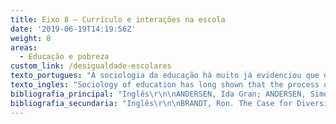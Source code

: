 ```yaml
---
title: Eixo 8 – Currículo e interações na escola
date: '2019-06-19T14:19:56Z'
weight: 8
areas:
  - Educação e pobreza
custom_link: /desigualdade-escolares
texto_portugues: "A sociologia da educação há muito já evidenciou que o processo de escolarização pode representar um importante contexto institucional de reprodução das desigualdades, mas tem igualmente demonstrado que, em contrapartida, as características internas das instituições podem agravar ou atenuar diferenças de desempenho vinculadas à origem social dos alunos. Com efeito, para aqueles estudantes mais desfavorecidos quanto às condições socioculturais é que os chamados “efeito escola” e “efeito sala de aula” são mais decisivos. Assim, neste eixo agrupam-se trabalhos que buscam, no funcionamento interno da escola e da sala de aula, modalidades de intervenção e/ou características de atuação que possam incidir positivamente na redução das iniquidades educacionais e, de modo especial, na melhoria dos resultados acadêmicos em contextos de alta pobreza. Foram identificados dois grupos principais de trabalhos: os que focalizam o currículo escolar e os que abrangem as interações na escola, enfocando, por exemplo, o clima escolar ou o desenvolvimento de competências socioemocionais dos alunos. \r\n\nO primeiro grupo de trabalhos diz respeito, sobretudo, a intervenções pedagógicas que visam adequar o currículo às necessidades específicas do público escolar de baixa renda, de modo a prevenir os riscos do fracasso escolar.  A maior parte desses estudos se volta, predominantemente, para duas áreas curriculares: matemática e letramento (construção da linguagem, compreensão de textos, leitura interativa e oral etc.). Destacam-se, também, neste grupo, vários textos que tratam da importância da arte para o incremento do aproveitamento escolar, seja por meio do ensino das artes em si mesmo, como favorecedor de habilidades cognitivas e socioemocionais, seja por meio da integração das atividades artísticas ao ensino das diferentes disciplinas (por exemplo, emprego da música para o ensino de frações, da dança ou do teatro para o desenvolvimento da linguagem), ou, ainda, adoção de um currículo interdisciplinar de artes, letramento e matemática.\r\n\nO segundo grupo abrange uma variedade de estudos que têm em comum o fato de se debruçarem sobre diferentes dimensões dos processos de interação que ocorrem no interior da escola e da sala de aula, avaliando seus efeitos sobre os resultados educacionais. Uma dessas dimensões, abordada em alguns trabalhos, se refere ao “clima escolar”, importante noção que emergiu nas últimas décadas no campo educacional para designar a qualidade do ambiente escolar, incluindo desde seus aspectos físicos até as relações interpessoais, passando pelo regime disciplinar e acadêmico. Outra dimensão também bastante difundida nos últimos anos é explorada em um relatório que dá conta de 25 programas ditos de “aprendizagem social e emocional” (ASE), que visam à melhoria do ambiente escolar e das condições de desenvolvimento infanto-juvenil. Esses programas operam no plano do desenvolvimento, nos alunos, de competências “socioemocionais” (habilidades interpessoais, prevenção ao bullying, processos emocionais em geral). Outros trabalhos, ainda, focalizam dimensões como a gestão da sala de aula, o envolvimento e a participação estudantil na escola, os relacionamentos na sala de aula e na escola em geral."
texto_ingles: "Sociology of education has long shown that the process of schooling can represent an important institutional context of inequality reproduction. However, it has also revealed that the internal institutional characteristics can aggravate or attenuate performance differences related to students’ social origin. In fact, “school effect” and “classroom effect” are more decisive to those less financially and culturally privileged. Therefore, in this axis we grouped works that search, within the inner workings of school and classroom, types of interventions and/or characteristics of action that can positively influence the decrease of educational inequalities and, especially, improve academic achievement in high poverty contexts. We identified two main groups of works: those focused on school curriculum and those which approach the interactions in school, targeting, for instance, school climate of the development of students’ social emotional competencies. \r\n\nThe first group refers mainly to works on pedagogical interventions that aim to fit the curriculum to the specific needs of students from low-income groups in order to prevent school failure. Most of these works focus, mainly, in two curriculum areas: mathematics and literacy (constructing language, text comprehension, interactive and oral reading, etc.). There are also in this group several texts on the importance of art to increase school achievement,, through the teaching of arts itself, or as a facilitators of cognitive and socioemotional abilities, through the integration of artistic activities in the teaching of different subjects (for instance the use of music to teach fractions, dance or theater to develop language) or yet by adopting an interdisciplinary curriculum of arts, literacy, and mathematics. \r\n\nThe second group comprehends a variety of studies that analyze the different dimensions of the interaction processes that take place within the school and the classroom, evaluating their effects on educational results. One of these dimensions, approached in some works, refers to the “school climate”, an important notion that emerged in the last decades in the educational field referring to the quality of the school environment, from its physical aspects until the interpersonal relationships, passing through the academic and disciplinary standards. Another dimension that was also highly disseminated in the past years is explored in a report that lists 25 programs of “Social and Emotional Learning” (SEL), which aim to improve school climate and the conditions of development of children and youngsters. These programs try to develop in the students social and emotional competences (interpersonal abilities, bullying prevention, general emotional processes). Other works focus on other dimensions such as classroom management, student participation and involvement in school, and relationships in the classroom and the school."
bibliografia_principal: "Inglês\r\n\nANDERSEN, Ida Gran; ANDERSEN, Simon Calmar. Student-Centered Instruction and Academic Achievement: Linking Mechanisms of Educational Inequality to Schools' Instructional Strategy. British Journal of Sociology of Education, v. 38, n. 4, p. 533-550, 2017.\r\n\nhttps://www.tandfonline.com/doi/full/10.1080/01425692.2015.1093409\r\n\nAbstract/résumé/resumo: Research in the sociology of education argues that the educational system provides different learning opportunities for students with different socioeconomic backgrounds and that this circumstance makes the educational process an important institutional context for the reproduction of educational inequality. Using combined survey and register data for more than 56,000 students in 825 schools, this article conducts the first empirical test of the argument that instructional strategies which emphasize student responsibility and activity, also referred to as student-centered instruction, increase educational inequality. We analyze whether the impact of student-centered instructional strategies on academic achievement differs for students with different socioeconomic backgrounds. Results suggest that a student-centered instructional strategy has a negative impact on academic achievement in general, and for students with low parental education in particular. Our findings support the argument that the instructional strategy of schools is an important mechanism in generating educational inequality through the stratification of learning opportunities. Keywords: educational success, inequality of educational opportunity, instructional strategies, student-centered instruction.\r\n\n\r\n\nPesquisas em sociologia da educação argumentam que o sistema educacional oferece diferentes oportunidades de aprendizagem para estudantes de diferentes backgrounds socioeconômicos e que essa circunstância faz do processo educacional um importante contexto institucional para a reprodução da desigualdade educacional. Usando dados de survey e de matrícula de mais de 56 mil alunos em 825 escolas, este artigo conduz o primeiro teste empírico do argumento de que as estratégias instrucionais que enfatizam a responsabilidade e atividade do estudante, também chamadas de instrução centrada no aluno, aumentam a desigualdade educacional. Analisamos se o impacto das estratégias de instrução centrada no aluno nos resultados acadêmicos difere dependendo do background socioeconômico dos estudantes. Os resultados sugerem que a estratégia de instrução centrada no aluno tem um impacto negativo no rendimento acadêmico geral e, em especial, para alunos com pais com baixo nível educacional. Nossas descobertas apoiam o argumento de que a estratégia educacional das escolas é um mecanismo importante para gerar desigualdade educacional por meio da estratificação das oportunidades de aprendizagem. Palavras-chave: sucesso educacional, desigualdade de oportunidades educacionais, estratégias de instrução, instrução centrada no aluno.\r\n\n\r\n\nFIELD OF RESEARCH/TERRAIN DE RECHERCHE/LOCAL DA PESQUISA: INGLATERRA\r\n\n\r\n\n\r\n\nBALFANZ, Robert; MAC IVER, Douglas J.; BYRNES, Vaughan. The Implementation and Impact of Evidence-Based Mathematics Reforms in High-Poverty Middle Schools: A Multi-Site, Multi-Year Study. Journal for Research in Mathematics Education, v. 37, n. 1, p. 33-64, Jan., 2006. https://www.jstor.org/stable/30035051?seq=1#page_scan_tab_contents\r\n\n\r\n\nAbstract/résumé/resumo: This article reports on the first 4 years of an effort to develop comprehensive and sustainable mathematics education reforms in high poverty middle schools. In four related analyses, we examine the levels of implementation achieved and impact of the reforms on various measures of achievement in the first 3 schools to implement the Talent Development (TD) Middle School Model's mathematics program that combines coherent research-based instructional materials from the University of Chicago School Mathematics Project with a multi-tiered teacher support system of sustained professional development and in-class coaching. A moderate level of implementation was achieved. TD students outperformed students from control schools on multiple measures of achievement. The average effect size, A, by the end of middle school was.24.\r\n\n\r\n\nEste artigo relata os primeiros quatro anos de um esforço para desenvolver reformas abrangentes e sustentáveis da educação matemática em escolas secundárias de alta pobreza. Em quatro análises relacionadas, examinamos os níveis de implementação alcançados e o impacto das reformas em várias medidas de aproveitamento nas três primeiras escolas para implementar o programa de matemática do Modelo de middle school do Programa de Desenvolvimento de Talentos, que combina materiais de instrução coerentes baseados em pesquisa. Projeto de Matemática Escolar da Universidade de Chicago, com um sistema de apoio a professores de vários níveis, de desenvolvimento profissional sustentado e treinamento em sala de aula. Um nível moderado de implementação foi alcançado. Os alunos do TD superaram os alunos das escolas de controle em várias medidas de aproveitamento. O tamanho médio do efeito, A, no final do Ensino Médio foi de 0,24.\r\n\n\r\n\nFIELD OF RESEARCH /TERRAIN DE RECHERCHE/LOCAL DA PESQUISA: EUA\r\n\n\r\n\n\r\n\nBITTER, Catherine; O'DAY, Jennifer; GUBBINS, Paul; SOCIAS, Miguel. What Works to Improve Student Literacy Achievement? An Examination of Instructional Practices in a Balanced Literacy Approach. Journal of Education for Students Placed at Risk, v. 14, n. 1, p. 17-44, Jan., 2009.\r\n\nhttps://www.tandfonline.com/doi/abs/10.1080/10824660802715403\r\n\n\r\n\nAbstract/résumé/resumo: A core assumption of the San Diego City Schools (SDCS) reform effort was that improved instructional practices, aligned with a balanced literacy approach, would be effective in improving student outcomes. This article explores this hypothesis by presenting findings from an analysis of classroom instruction data collected in 101 classrooms in 9 high-poverty elementary schools. Data were collected using a literacy observation tool adapted from prior research. The study found a prevalent focus on reading comprehension instruction and on students' active engagement in making meaning from text. Teachers' use of higher-level questions and discussion about text were substantially higher than that found by a prior study using the same instrument in similar classrooms elsewhere. Hierarchical Linear Modeling analyses of instruction and student outcome data indicate that teacher practices related to the higher-level meaning of text, writing instruction, and strategies for accountable talk were associated with growth in students' reading comprehension.\r\n\n\r\n\nA hipótese central do esforço de reforma das San Diego City Schools (SDCS) era de que a melhoria das práticas de ensino, alinhada com uma abordagem equilibrada de letramento, seria eficaz para melhorar os resultados dos alunos. Esse artigo explora essa hipótese ao apresentar os resultados de uma análise dos dados de instrução em sala de aula coletados em 101 turmas de nove elementary schools com alto índice de pobreza. Os dados foram coletados usando uma ferramenta de observação de letramento adaptada de uma pesquisa prévia. O estudo descobriu um foco no ensino de compreensão de texto e no engajamento ativo dos estudantes em darem sentido para o texto. O uso de perguntas de alto nível pelos professores e discussões sobre o texto foram substancialmente maiores do que o encontrado em um estudo anterior usando o mesmo instrumento em salas de aula similares em outro local. As análises de modelagem hierárquicas lineares do ensino e dos dados dos resultados dos alunos indicam que as práticas dos professores relacionadas ao significado mais elevado do texto, ensino de escrita e estratégias de fala/debate (accountable talk) estavam associadas com o aumento da compreensão escrita dos alunos.\r\n\n  \r\n\nFIELD OF RESEARCH /TERRAIN DE RECHERCHE/LOCAL DA PESQUISA: SAN DIEGO, EUA.\r\n\n\r\n\n\r\n\nBODOVSKI, Katerina; NAHUM-SHANI, Inbal; WALSH, Rachael. School Climate and Students’ Early Mathematics Learning: Another Search for Contextual Effects. American Journal of Education, v. 119, n. 2, p. 209-234, Feb., 2013. https://www.jstor.org/stable/10.1086/667227?seq=1#page_scan_tab_contents\r\n\n\r\n\nAbstract/résumé/resumo: Using data from the Early Childhood Longitudinal Study –Kindergarten Cohort (ECLS-K) – a large, nationally representative sample of US elementary school students, we employed multilevel analysis to answer the following research questions: (a) Does students’ mathematics achievement growth in grades K–3 vary among schools? (b) To what extent does school academic and disciplinary climate explain variation in mathematics achievement growth among schools? (c) To what extent do students’ and schools’ demographic characteristics explain this variation? While previous studies have examined the effects of school climate on student achievement in middle school and high school, the present study is focused on the effect of school academic and disciplinary climate on students’ mathematics learning in the first 4 years of schooling—from fall of kindergarten to spring of third grade. We found that students’ mathematics achievement growth varies significantly among schools and that students’ improvement in mathematics achievement over time was higher in schools characterized by a stronger climate, above and beyond students’ and schools’ demographic characteristics.\r\n\n\r\n\nUsando dados do estudo Early Childhood Longitudinal Study – Kindergarten Cohort (ECLS-K) – uma amostra grande e nacionalmente representativa dos alunos de elementary schools nos EUA, empregamos uma análise multinível para responder às seguintes questões: a) O crescimento no rendimento de matemática na pré-escola varia entre as escolas?; b) Até que ponto o clima acadêmico e disciplinar da escola podem explicar as variações no crescimento do rendimento em matemática entre as escolas?; c) Até que ponto as características demográficas das escolas e dos alunos podem explicar essa variação? Enquanto trabalhos anteriores analisaram os efeitos do clima escolar no rendimento dos alunos no middle school e no Ensino Médio, o presente estudo foca no efeito do clima escolar e disciplinar na aprendizagem em matemática nos primeiros quatro anos de escolarização – do outono da pré-escola até o verão do 3º ano. Descobrimos que a melhoria do rendimento em matemática ao longo do tempo é maior em escolas caracterizadas por um clima escolar forte, mais do que as características demográficas dos alunos e das escolas. \r\n\n\r\n\nFIELD OF RESEARCH/TERRAIN DE RECHERCHE/LOCAL DA PESQUISA: EUA\r\n\n\r\n\n\r\n\nCUNNINGTON, Marisol; KANTROWITZ, Andrea; HARNETT, Susanne; HILL-RIES, Aline. Cultivating Common Ground: Integrating Standards-Based Visual Arts, Math and Literacy in High-Poverty Urban Classrooms. Journal for Learning through the Arts, v. 10, n. 1, 2014.\r\n\nhttps://files.eric.ed.gov/fulltext/EJ1050589.pdf\r\n\n\r\n\nAbstract/résumé/resumo: The \"Framing Student Success: Connecting Rigorous Visual Arts, Math and Literacy Learning\" experimental demonstration project was designed to develop and test an instructional program integrating high-quality, standards-based instruction in the visual arts, math, and literacy. Developed and implemented by arts-in-education organization Studio in a School (STUDIO), in partnership with the New York City Department of Education, the \"Framing Student Success\" curriculum was designed by experienced professional artist instructors collaborating with school-based visual arts, math, and literacy specialists and classroom teachers. \"The Framing Student Success\" curriculum units were designed to make explicit connections between subjects (visual arts and ELA or math), while maintaining the integrity, depth and rigor of instruction in both subject areas. While students were receiving arts-integrated instruction during each of the twelve six-week units, classroom teachers and arts specialists were receiving embedded professional development. Regular cross-site professional development was also provided for teachers, specialists, and school administrators. As a randomized control trial study, the three-year \"Framing Student Success\" study provides robust evidence of the potential impacts of an interdisciplinary, arts-integrated curriculum for students growing up in poverty. The mixed-method study assessed the effects of staff professional development and standards-based arts-integrated instruction in three urban, high poverty elementary schools. Results indicate that rigorous interdisciplinary instruction that links visual arts, literacy, and math skills, and supports cognitive skill development, can increase students' literacy and math learning while nurturing their art making skills and enhancing their ability to meaningfully reflect on their own work and that of their peers. Qualitative findings suggest that interdisciplinary educator collaborations were critical to project success, and highlight the project's successful engagement of lower-performing students and students with disabilities. Survey and focus group results suggest that training can build the capacities of teachers, arts specialists, and administrators to implement an interdisciplinary curriculum, providing educators with additional tools to teach engaging, Common Core aligned lessons addressing academic and cognitive competencies.\r\n\n\r\n\nO programa experimental Framing Student Success: Connecting Rigorous Visual Arts, Math and Literacy Learning foi desenhado para desenvolver e testar um programa de ensino que integre um ensino de alta qualidade baseado em padrões, em artes visuais, matemática e letramento. Desenvolvido e implementado pela organização de arte em educação Studio in a School (STUDIO) em parceria com a Secretaria de Educação da cidade de Nova York, o currículo Framing Student Success foi desenvolvido por experientes instrutores artistas profissionais em colaboração com os professores titulares das turmas, os professores de artes visuais, matemática e especialistas em letramento. As unidades do currículo Framing Student Success foram desenhadas para explicitar as conexões entre as disciplinas (artes visuais e linguagem ou matemática), mas mantendo a integridade, profundidade e o rigor de ensino em ambas as disciplinas. Enquanto os alunos recebiam o ensino integrado às artes, durante cada uma das 12 unidades de seis semanas de duração, os professores titulares e os especialistas em artes passavam por um desenvolvimento profissional embutido. O desenvolvimento profissional regular também foi oferecido para os demais professores, especialistas e administradores escolares. Sendo um estudo randômico controlado, o estudo de três anos Framing Student Success oferece evidências robustas dos impactos em potencial que um currículo interdisciplinar com integração de artes pode oferecer para alunos que vivem em locais pobres. O estudo, com diferentes métodos, avaliou os efeitos do desenvolvimento profissional da equipe e do ensino baseado em padrões de artes integradas, e foi realizado em três escolas de Ensino Fundamental urbanas e com alto índice de pobreza. Os resultados indicam que um ensino interdisciplinar rigoroso que ligue artes visuais, letramento, habilidades matemáticas e que apoie o desenvolvimento de habilidades cognitivas pode aumentar o letramento e a aprendizagem matemática dos alunos, enquanto nutre suas habilidades artísticas e aumenta suas habilidades de reflexão sobre seus próprios trabalhos e de seus colegas. Os resultados qualitativos sugerem que as colaborações interdisciplinares dos educadores foram críticas para o sucesso do projeto e enfatizam o engajamento bem-sucedido de alunos com baixo desempenho e com necessidades especiais. Os resultados de uma survey e de um grupo focal sugerem que o treinamento pode construir capacidades nos professores, especialistas em artes e administradores, a fim de implementar um currículo interdisciplinar, dar aos educadores as ferramentas adicionais necessárias para ensinar de forma envolvente as aulas base lidando com competências acadêmicas e cognitivas.\r\n\n \r\n\nFIELD OF RESEARCH /TERRAIN DE RECHERCHE/LOCAL DA PESQUISA: NOVA YORK (EUA)\r\n\n\r\n\n\r\n\nFARBMAN, D.; WOLF, D. P.; SHERLOCK, D. Advancing arts education through an expanded school day: Lessons from five schools. National Center on Time & Learning, 1-66, June, 2013. (ONG)\r\n\nhttp://www.wallacefoundation.org/knowledge-center/pages/advancing-arts-education-through-an-expanded-school-day.aspx\r\n\n\r\n\nAbstract/résumé/resumo: At a time when analysts describe arts education provision as typically being spotty, casual and brief, this report profiles five schools that are strengthening access to arts education as part of a strategy to expand the school day. The report finds that educators at the schools considered arts to be central to their mission, organized the school day to support arts instruction, and saw the arts as improving student engagement.\r\n\n\r\n\nEm um momento no qual os analistas descrevem o ensino de educação em artes como tipicamente irregular, casual e curto, esse relatório traça o perfil de cinco escolas que estão fortalecendo o acesso à educação em artes como parte de uma estratégia para expandir o dia escolar. Este relatório descobriu que os educadores nas escolas consideram as artes como sendo central em suas missões, organizando o dia escolar para apoiar o ensino de artes e vendo as artes como uma forma de melhorar o engajamento dos alunos.\r\n\n\r\n\nFIELD OF RESEARCH/TERRAIN DE RECHERCHE/LOCAL DA PESQUISA: ESCOLAS EM MASSACHUSETTS, CALIFÓRNIA, COLORADO E RHODE ISLAND (EUA)\r\n\n\r\n\nFREIBERG, H. Jerome; HUZINEC, Chris A.; TEMPLETON, Stacey M. Classroom Management – a Pathway to Student Achievement: A Study of Fourteen Inner‐City Elementary Schools. The Elementary School Journal, v. 110, n. 1, p. 63-80, Sept., 2009.\r\n\nhttps://www.jstor.org/stable/10.1086/598843\r\n\n\r\n\nAbstract/résumé/resumo: This article examines the achievement effects of a prosocial classroom and instructional management program – Consistency Management & Cooperative Discipline (CMCD) – implemented at 14 elementary schools in a single geographic feeder pattern of a large, urban school district. State reading and mathematics achievement data were collected over 2 years for a stratified, random sample of 350 upper elementary students and their matched cohort. Using an archival post‐hoc quasi‐experimental design, test data were collected prior to start‐up and upon program completion, enabling a continuous view of achievement from both groups. Students in CMCD schools outperformed control students. In mathematics, on average, CMCD students ranked at the 67th percentile, while control students ranked at the 50th percentile. In reading, on average, CMCD students ranked at the 64th percentile, while control students ranked at the 50th percentile. These findings are consistent with other studies of CMCD. As the classroom management program does not provide an academic curriculum, findings suggest that other alterable and additive educational variables that improve learning conditions should be examined further.\r\n\n\r\n\nEste artigo analisa os efeitos no rendimento de um programa de sala de aula pró-social e de gerenciamento de instrução – Consistency Management & Cooperative Discipline (CMCD – Gerenciamento consistente e disciplina cooperativa) – implementado em 14 elementary schools em uma única região geográfica de um distrito escolar grande e urbano. Dados do estado em rendimento em leitura e matemática foram coletados durante dois anos para uma amostra randômica e estratificada de 350 alunos do upper elementary (9-12 anos) e suas coortes correspondentes. Usando um desenho post-hoc quase experimental, dados de teste foram coletados antes do começo e após o programa, permitindo uma visão contínua do rendimento de ambos os grupos. Os estudantes de escolas CMCD tiveram melhor desempenho do que os do grupo controle. Em matemática, em média, os alunos CMCD estavam no 67º percentil, enquanto os do grupo controle estavam no 50º. Em leitura, na média, os alunos CMCD se posicionaram no 64º percentil e os do grupo controle, no 50º. Esses resultados são consistentes com outros estudos do CMCD. Como o programa de gerenciamento de sala de aula não fornece um currículo acadêmico, os resultados sugerem que outras variáveis alteráveis e adicionais que podem melhorar as condições de aprendizagem devem ser mais bem analisadas.\r\n\n\r\n\nFIELD OF RESEARCH/TERRAIN DE RECHERCHE/LOCAL DA PESQUISA: TEXAS (EUA)\r\n\n\r\n\n\r\n\nJONES, S.; BRUSH, K.; BAILEY, R.; BRION-MEISELS, G.; MCINTYRE, J.; KAHN, J.; NELSON, B.; STICKLE, L. Navigating SEL from the inside out: Looking inside & across 25 leading SEL programs – A practical resource for schools and OST providers. Cambridge, MA: Harvard Graduate School of Education, 2017. (ONG)\r\n\nhttp://www.wallacefoundation.org/knowledge-center/Documents/Navigating-Social-and-Emotional-Learning-from-the-Inside-Out.pdf\r\n\n\r\n\nAbstract/résumé/resumo: This in-depth guide to 25 evidence-based programs—aimed at elementary schools and out-of-school-time (OST) providers—offers information about curricular content and programmatic features that practitioners can use to make informed choices about their Social and Emotional Learning (SEL) efforts. The guide allows practitioners to compare curricula and methods across top SEL programs. It also explains how programs can be adapted from schools to out-of-school-time settings, such as afterschool and summer programs.\r\n\n\r\n\nEste guia aprofundado de 25 programas baseados em evidências – direcionados para escolas de Ensino Fundamental e programas extraescolares – oferece informações sobre o conteúdo curricular e características programáticas que podem ser usadas para tomar decisões informadas sobre os esforços em Social and Emotional Learning (SEL – Aprendizagem Social e Emocional). Este guia permite a comparação de currículos e métodos dos mais importantes programas de SEL. Ele também explica como os programas podem ser adaptados para contextos escolares e paraescolares, tais como programas de verão ou extraescolares.\r\n\n\r\n\nFIELD OF RESEARCH/TERRAIN DE RECHERCHE/LOCAL DA PESQUISA: EUA\r\n\n\r\n\n\r\n\nLUDWIG, M., BOYLE, A., LINDSAY, J. Review of evidence: Arts integration research through the lens of Every Students Succeeds Act. Washington, DC: American Institutes for Research, 2017. (ONG)\r\n\nhttp://www.wallacefoundation.org/knowledge-center/Documents/Arts-Integration-Research-Every-Student-Succeeds-Act-ESSA.pdf\r\n\nAbstract/résumé/resumo: The Every Student Succeeds Act of 2015 (ESSA) is a sweeping, 391-page law that transforms the federal government’s role in public education. It introduces several new funding streams that states and districts can use to improve schools, including 12 that could be used to support arts integration. But in order to access those funding streams, education agencies must cite evidence demonstrating that the efforts they propose can, in fact, improve student achievement. This literature review explores research available on arts integration activities and finds 44 that could qualify for ESSA funding (10 studies met Tier I-III evidence standards for strong, moderate or promising evidence, while 34 met the Tier IV standard for having a research-based rationale). Interventions include those that use music to teach students fractions, drama to help improve vocabulary and dance to teach kindergarteners to read. Several activities common in such efforts can qualify for ESSA funding, the report suggests. They include professional development for teachers, support for English learners, arts integration courses, procurement of instructional materials and broader school-improvement efforts. Results of such efforts vary widely, the authors write. On average, researchers find modest but statistically significant improvements in student achievement, suggesting that arts integration could move the average student from the 50th to the 54th percentile. This increase, the authors suggest, “put the average effect of arts integration interventions at the 30th percentile among the interventions in mathematics, reading and science reviewed by the What Works Clearinghouse.” While some arts integration efforts may be eligible for ESSA funding, educators must carefully select the interventions they propose. There are no ESSA funds earmarked for arts integration, the report warns, so applicants must clearly explain how their proposed arts-integration interventions relate to their broader goals for their schools. The findings of this literature review are not exhaustive. The authors point to a number of aspects of arts integration that require further study, especially its effects on achievement in specific subjects or among specific student groups. This report is one of several products Wallace has commissioned or prepared to help educators make sense of ESSA’s evidence requirements.\r\n\n\r\n\nA Every Student Succeeds Act of 2015 (ESSA) é uma enorme lei de 391 páginas que transforma o papel do governo federal na educação pública. Ela introduz várias fontes de financiamento que os estados e distritos podem usar para melhorar as escolas, incluindo 12 que podem ser usadas para apoiar a integração das artes. Contudo, para ter acesso a essas fontes de financiamento, as agências de educação devem mostrar evidências que demonstrem que os esforços aos quais se propõem podem, de fato, melhorar o rendimento estudantil. Essa revisão de literatura explora as pesquisas disponíveis sobre atividades de integração de artes e descobre 44 que poderiam se qualificar para receber fundos ESSA (estudos atingem o Patamar I-III de padrão de evidências, indicando evidências fortes, moderadas ou promissoras, enquanto 44 se qualificam para o Patamar IV por ter racionalização baseada em pesquisa). As intervenções incluem aquelas que usam música para ensinar frações aos alunos, teatro para melhorar o vocabulário e dança para ensinar os alunos do jardim de infância a ler. Muitas atividades comuns nesses tipos de esforços se qualificariam para os fundos ESSA, de acordo com este trabalho. Entre eles, inclui-se desenvolvimento profissional de professores, apoio para aprendizes do inglês, cursos de integração de artes, aquisição de materiais de ensino e melhorarias gerais na escola. Os resultados de tais esforços podem variar muito de acordo com os autores. Em média, as pesquisas encontram melhorias modestas, mas estatisticamente significantes, no desempenho dos alunos, sugerindo que a integração das artes pode deslocar o aluno do 50º para o 54º percentil. Esse aumento, sugerem os autores, “colocaria o efeito das intervenções de integração de artes no 30º percentil entre as intervenções em matemática, leitura e ciências revisadas pela What Works Clearinghouse.” Se alguns esforços de integração de artes podem ser elegíveis para financiamento ESSA, os educadores devem ser cautelosos aos escolher as intervenções propostas. Não há fundos ESSA reservados para integração em artes, adverte o relatório, sendo assim, os candidatos devem explicar claramente como as intervenções de arte-integração propostas se relacionam com os objetivos mais amplos das escolas. Os resultados dessa revisão de literatura não são definitivos. Os autores apontam uma série de aspectos de integração de artes que necessitam de mais estudos, em especial seus efeitos no desempenho em disciplinas específicas ou entre grupos específicos de alunos. Esse relatório é um dos vários produtos que a Fundação Wallace encomendou ou preparou para ajudar os educadores a compreender os requisitos de evidência demandados pela ESSA.\r\n\n\r\n\nFIELD OF RESEARCH/TERRAIN DE RECHERCHE/LOCAL DA PESQUISA: EUA\r\n\n\r\n\n\r\n\nMCCLUSKEY, G. Closing the attainment gap in Scottish schools: Three challenges in an unequal society. Education, Citizenship and Social Justice, v. 12, n. 1, p. 24-35, 2017.\r\n\nhttp://journals.sagepub.com/doi/abs/10.1177/1746197916683468\r\n\n\r\n\nAbstract/résumé/resumo: Scotland’s First Minister Nicola Sturgeon has recently said, ‘Improving school attainment is arguably the single most important objective in this programme for Government’ (Parliamentary address, 1 September 2015). Scotland’s levels of academic attainment have become an increasing focus for debate amid continuing concerns that children living in the most deprived areas in Scotland are ‘6 to 13 months behind their peers in problem-solving at age 5; 11 to 18 months behind their peers in expressive vocabulary at age 5; and around two years of schooling behind their peers at age 15’. The link between educational disadvantage and low levels of attainment is well documented in many countries, but particularly troubling in the United Kingdom, where overall levels of inequality are greater than in many other Organisation for Economic Co-operation and Development countries, including Sweden. This article draws on recent research in three fields of interest, namely student participation, home–school relationships and relationships within school, to explore the challenges for education in improving overall attainment. It considers how these fields of interest connect with each other and with issues of inequality and, finally, argues that they each have the potential to offer a new set of ‘guidewires’ for tackling this challenge. Keywords: attainment gap, behaviour, relationships, inequalities, parental involvement, pupil participation.\r\n\n\r\n\nA primeira-ministra da Escócia, Nicola Sturgeon, recentemente declarou que “melhorar o nível de escolaridade é, sem dúvida, o mais importante objetivo desse programa para o governo” (Discurso no Parlamento, 1 de setembro de 2015). Os níveis de escolaridade na Escócia têm se tornado um foco crescente de debate em meio a preocupações contínuas de que as crianças que vivem nas áreas mais carentes da Escócia estão 6 a 13 meses atrás dos seus pares em resolução de problemas quando têm 5 anos; de 11 a 18 meses de atraso frente a seus pares em vocabulário expressivo na mesma idade; e cerca de dois anos de escolaridade atrás de seus pares quando têm 15 anos. A ligação entre desvantagem educacional e baixos níveis de escolaridade é bem documentada em vários países, mas particularmente problemática no Reino Unido, onde os níveis gerais de desigualdade são maiores do que em vários outros países da OCDE, incluindo a Suécia. Esse artigo parte de uma pesquisa recente em três campos de interesse, a saber, participação estudantil, relação casa-escola e relação dentro da escola, para explorar os desafios para a educação a fim de aumentar o nível geral. O trabalho considera como esses campos de interesses se conectam uns aos outros e com questões de desigualdade e, por fim, argumenta que cada um desses pontos tem o potencial de oferecer uma nova série de “fios condutores” para atacar esse desafio. Palavras-chave: gap de nível escolar, comportamento, relacionamentos, desigualdades, envolvimento parental, participação estudantil.\r\n\n\r\n\nFIELD OF RESEARCH/TERRAIN DE RECHERCHE/LOCAL DA PESQUISA: ESCÓCIA\r\n\n\r\n\n\r\n\nMCDONALD, Aaron J.; ROSS, Steven M.; BOL, Linda; MCSPARRIN-GALLAGHER, Brenda. Charter Schools as a Vehicle for Education Reform: Implementation and Outcomes at Three Inner-City Sites. Journal of Education for Students Placed at Risk, v. 12, n. 3, p. 271-300, Oct., 2007.\r\n\nhttps://pdfs.semanticscholar.org/5f4a/97713cf464b080b69a863100d6c4da9b3b1c.pdf\r\n\n\r\n\nAbstract/résumé/resumo: This study examined the impact of 3 2nd-year charter schools (1 elementary, 1 middle, and 1 high school) on student achievement, school climate, and pedagogy. All schools served predominantly African American students in an inner-city district. Using a matched treatment-control student analytical design, charter school enrollees were individually matched to highly comparable control students of the same ethnicity, poverty level, gender, and ability. Qualitative and descriptive analyses showed reasonable to good progress in program implementation, very strong school climate, positive teacher and parent perceptions, largely traditional but academically-focused teaching, and positive student achievement on state-mandated tests (p less than 0.05 on 12 out of 18 school x cohort x subtest comparisons). Interpretations of results stress the likely implications of teacher and family choice for effective implementation of the charter schools' academic and organizational programs.\r\n\n\r\n\nEste estudo examina o impacto de três escolas charter com dois anos de fundação (uma elementary school, uma middle school e uma de Ensino Médio) no rendimento estudantil, clima escolar e pedagogia. Todas as escolas atendem majoritariamente alunos negros em um distrito urbano. Usando o desenho analítico que combinava alunos do grupo de tratamento e de controle, os estudantes das escolas charter foram individualmente combinados com alunos do grupo controle altamente comparáveis quanto a etnia, nível de pobreza, gênero e habilidade. As análises qualitativas e descritivas mostraram um progresso razoável na implementação do programa, clima escolar muito forte, percepções positivas de pais e professores, ensino amplamente tradicional focado no acadêmico e rendimento estudantil positivo nos testes aplicados pelo estado (p menor do que 0,05 em 12 das 18 escolas x coorte x comparações de subtestes). As interpretações dos resultados enfatizam as possíveis implicações das escolhas das famílias e dos professores na implementação efetiva dos programas acadêmicos e organizacionais das escolas charter.\r\n\n\r\n\nFIELD OF RESEARCH/TERRAIN DE RECHERCHE/LOCAL DA PESQUISA: TRÊS ESCOLAS EM ÁREAS URBANAS NOS EUA\r\n\n\r\n\n\r\n\nPOGROW, Stanley. Restructuring High-Poverty Elementary Schools for Success: A Description of the Hi-Perform School Design. Phi Delta Kappan, v. 88, n. 3, p. 223-229, Nov., 2006.\r\n\nhttp://www.pdkmembers.org/members_online/publications/Archive/pdf/k0611pog.pdf\r\n\n\r\n\nAbstract/résumé/resumo:  In this second of a two-part series, the author outlines the basic structure of the kind of school that will help the children of poverty gain ground and so reduce the learning gap. In an attempt to establish far more effective high-poverty schools, the author proposes one approach, which is the Hi-Perform School redesign for high-poverty elementary schools. In this article, he describes the Hi-Perform School design and discusses three interventions he incorporated into the design namely, (1) Modularized Continuous Progress; (2) Participation in dramatic and musical productions; and (3) Thinking-skill-development sequence anchored by the Higher Order Thinking Skills (HOTS).\r\n\n\r\n\nNesta segunda e última parte da série, o autor dá os contornos da estrutura básica do tipo de escola que pode ajudar as crianças pobres a ganhar terreno e, assim, reduzir o gap de aprendizagem. Em uma tentativa de estabelecer escolas muito mais efetivas em meios de alta pobreza, o autor propõe uma abordagem, o redesenho Hi-Perform School para elementary schools de alta pobreza. Neste artigo, ele descreve o desenho da escola Hi-Perform e discute três intervenções incorporadas no desenho, a saber, 1) Progresso contínuo modularizado; 2) Participação em produções de teatro e musicais; e 3) Sequência de desenvolvimento de habilidades de pensamento ancorada nas Habilidades de Pensamento de Alto Nível (Higher Order Thinking Skills – HOTS).\r\n\n\r\n\nFIELD OF RESEARCH/TERRAIN DE RECHERCHE/LOCAL DA PESQUISA:"
bibliografia_secundaria: "Inglês\r\n\nBRANDT, Ron. The Case for Diversified Schooling. Educational Leadership, v. 59, n. 7, p. 12-19, Apr., 2002.\r\n\nhttp://www.ascd.org/publications/educational-leadership/apr02/vol59/num07/The-Case-for-Diversified-Schooling.aspx\r\n\n\r\n\nParents hold strong and diverse views about the methods and goals of education. Instead of imposing a “one option for all” system, public schools should respect these differences by combining intentional diversification with meaningful parent choice. The board of education in my community of Fairfax County, Virginia, was divided over whether to adopt mathematics textbooks recommended by the district selection committee. The committee's first choice was the Everyday Mathematics program, which aligns with the state curriculum standards and emphasizes active learning, understanding, and the language of mathematics. Opponents – including some teachers, parents, and board members – preferred the Saxon textbook series, with its more traditional approach. The selection committee had endorsed two other textbook series as options that each of the district's 132 schools could choose instead of Everyday Mathematics, but did not recommend Saxon as an option. The question was, How much disparity should the school district permit? Everyday Mathematics is the product of almost 20 years of research and development by a highly qualified team of educators at the University of Chicago, with support from the National Science Foundation, and is in accord with the platform of the National Council of Teachers of Mathematics. I think it's an excellent program – but some people, including some professional mathematicians, do not.\r\n\n\r\n\nCARLSON, Deven; BORMAN, Geoffrey D.; ROBINSON, Michelle. A Multistate District-Level Cluster Randomized Trial of the Impact of Data-Driven Reform on Reading and Mathematics Achievement. Educational Evaluation and Policy Analysis, v. 33, n. 3, p. 378-398, Sept., 2011.\r\n\n  http://journals.sagepub.com/doi/abs/10.3102/0162373711412765\r\n\n\r\n\nAnalyzing mathematics and reading achievement outcomes from a district-level random assignment study fielded in over 500 schools within 59 school districts and seven states, the authors estimate the 1-year impacts of a data-driven reform initiative implemented by the Johns Hopkins Center for Data-Driven Reform in Education (CDDRE). CDDRE consultants work with districts to implement quarterly student benchmark assessments and provide district and school leaders with extensive training on interpreting and using the data to guide reform. Relative to a control condition, in which districts operated as usual without CDDRE services, the data-driven reform initiative caused statistically significant districtwide improvements in student mathematics achievement. The CDDRE intervention also had a positive effect on reading achievement, but the estimates fell short of conventional levels of statistical significance. Keywords: distance education, community college, propensity score, multilevel design.\r\n\n\r\n\nDURU-BELLAT, Marie. Social Inequalities in the French Education System: The Joint Effect of Individual and Contextual Factors. Journal of Education Policy, v. 15, n. 1, p. 33-40, Jan.-Feb., 2000.\r\n\nhttps://www.tandfonline.com/doi/abs/10.1080/026809300285999\r\n\n\r\n\nThis paper presents a synthetic picture of social inequalities in pupils' scholastic careers in France. Individual factors such as socio-economic background remain important for both academic results from the beginning of schooling on and option and streaming choices at the secondary level. Moreover, families have unequal resources to manage their children's schooling careers in a system which is becoming more complex and decentralized. This means that contextual factors are also very important. Decentralization has in fact increased the importance of choice of schooling context: the class or the school attended does make a difference and this has the effect of widening social gaps in academic results and socialization. The present trend towards more autonomous schools fosters inequalities resulting from contextual factors but inequalities are also produced by the downgrading of degrees resulting from the fact that employers are requiring ever-higher degrees in a period of job shortage.\r\n\n\r\n\n\r\n\nHOY, Wayne K.; TARTER, C. John; HOY, Anita Woolfolk. Academic Optimism of Schools: A Force for Student Achievement. American Educational Research Journal, v. 43, n. 3, p. 425-446, Autumn, 2006.\r\n\nhttps://www.jstor.org/stable/4121765?seq=1#page_scan_tab_contents\r\n\n\r\n\nResearchers have been challenged to go beyond socioeconomic status in the search for school-level characteristics that make a difference in student achievement. The purpose of the present study was to identify a new construct, academic optimism, and then use it to explain student achievement while controlling for socioeconomic status, previous achievement, and urbanicity. The study focused on a diverse sample of 96 high schools. A random sample of teachers from each school provided data on the school's academic optimism, and student achievement scores and demographic characteristics were obtained from the state department of education. A confirmatory factor analysis and hypothesis tests were conducted simultaneously via structural equation modeling. As predicted, academic optimism made a significant contribution to student achievement after controlling for demographic variables and previous achievement. The findings support the critical nature of academic optimism.\r\n\n\r\n\n\r\n\nLAVRIJSEN, Jeroen; NICAISE, Ides. Educational Tracking, Inequality and Performance: New Evidence from a Differences-in-Differences Technique. Research in Comparative and International Education, v. 11, n. 3, p. 334-349, Sept., 2016.\r\n\nhttp://journals.sagepub.com/doi/abs/10.1177/1745499916664818\r\n\n\r\n\nOne of the important differences between educational systems from different countries is the age at which students are placed into separate tracks. We examined the effects of the age at which tracking occurred on student achievement in a comparative perspective, making use of recent waves of three internationally standardized student assessments (PISA, TIMSS, and PIRLS). In order to control for unobserved national heterogeneity, we adopted a differences-in-differences approach, in which we controlled secondary school results for differences already present in primary school (i.e. before the introduction of tracking). The results indicate that early tracking has a negative effect on mean performance of students, particularly in the domain of literacy. Moreover, by separating out groups with different abilities, it is shown that early tracking has a very strong negative effect on low achieving students, suggesting that disadvantageous peer- and environmental effects in the lower tracks may have detrimental consequences on students’ academic achievements. By contrast, a null effect on the group of top achieving students was found, suggesting that comprehensive systems can equally challenge high performers to learn at a high pace.\r\n\n\r\n\nMOLLER, Stephanie; STEARNS, Elizabeth; MICKELSON, Roslyn Arlin; BOTTIA, Martha Cecilia; BANERJEE, Neena. Is Academic Engagement the Panacea for Achievement in Mathematics across Racial/Ethnic Groups? Assessing the Role of Teacher Culture. Social Forces, v. 92, n. 4, p. 1.513-1.544, June, 2014.\r\n\nhttps://muse.jhu.edu/article/546225/summary\r\n\n\r\n\nStudent engagement with school symbolizes efforts toward learning and is one of the strongest predictors of academic success. However, returns to engagement vary across racial and ethnic groups. Scholars have established that human agency is constrained by organizational environments, but they have not adequately assessed whether the advantages associated with engagement and the disadvantages associated with disengagement accrue evenly to groups of students depending on the educational environment. Using ECLS-K data, we examine how one aspect of schools’ organizational culture – Collective Pedagogical Teacher Culture – moderates the relationship between engagement and mathematics achievement for students of different racial/ethnic groups in elementary school. Our study suggests that exhibiting the attributes that are valued in American society, i.e., academic engagement or, more abstractly, a strong ethic toward working academically, is not sufficient for the mathematics achievement of many students—especially minority youth. Students must study in environments that nourish and capitalize upon those attributes so that diverse students can enhance their academic trajectories. Teachers are critical for student learning, and when teachers perceive the presence of Collective Pedagogical Teacher Cultures, returns to student engagement are higher.\r\n\n\r\n\nPARSONS, Eric. Does Attending a Low-Achieving School Affect High-Performing Student Outcomes? Teachers College Record, v. 118, n. 8, 2016. \r\n\nhttps://pdfs.semanticscholar.org/ec27/a5d599d4b2e6556c45869d8fb4359e836f7f.pdf\r\n\n\r\n\nBackground: Ability tracking in K-12 education has been the subject of much research over the past decades, with proponents arguing that it allows for better instructional targeting and opponents countering that it has the potential to increase inequality. Despite the large volume of research on the topic, however, there is little consensus on the actual impact of ability tracking on student outcomes. Objective/Focus of Study: This article expands on the tracking literature by exploring the impacts on high-achieving students of a type of tracking that has previously been ignored in research--de facto tracking that occurs at the school-level as the result of residential segregation and other factors. High-achieving students represent an important population that may be particularly affected by this type of tracking. To explore whether attending a low-achieving school impacts high-achieving students, two primary outcomes are examined--middle school standardized exam performance and the grade in which high-achieving students take Algebra I. Research Design: I employ a secondary analysis of data taken from the Missouri Department of Elementary and Secondary Education's statewide longitudinal data system, following a cohort of 6,151 initially high-performing Missouri students from the time of their first statewide standardized exam (grade 3) through their entry into high school (grade 9). The research design incorporates regression analysis using a rich set of student and school control variables and value-added modeling methods. Findings: Two key findings emerge from the analysis. First, attending a low-achieving school does not affect the standardized exam performance of initially high-performing students once school quality (as measured by value-added) is accounted for. Second, high-performing students who attend low-achieving schools are more likely to take Algebra I later relative to their counterparts who attend higher-achieving schools. Conclusions/Recommendations: Since de facto school-level tracking appears to have little effect on test scores through grade 8, policy at the elementary level should focus on improving overall school quality, rather than issues of student placement in schools. However, as high performers move into the middle and upper grades, transfer and distance learning policies that encourage high-performing students in low-achieving schools to take more academically-advanced coursework should be considered. Interventions of this nature have the potential to produce substantial benefits in terms of college readiness.\r\n\n\r\n\n\r\n\nREIS, Sally M.; MCCOACH, D. Betsy; LITTLE, Catherine A.; MULLER, Lisa M.; KANISKAN, R. Burcu.  The Effects of Differentiated Instruction and Enrichment Pedagogy on Reading Achievement in Five Elementary Schools. American Educational Research Journal, v. 48, n. 2, p. 462-501, Apr., 2011.\r\n\n https://www.jstor.org/stable/27975296?seq=1#page_scan_tab_contents\r\n\n\r\n\nThis experimental study examined the effect of a differentiated, enriched reading program on students' oral reading fluency and comprehension using the schoolwide enrichment model – reading (SEM-R). Treatment and control conditions were randomly assigned to 63 teachers and 1,192 second through fifth grade students across five elementary schools. Using multilevel modeling, significant differences favoring the SEM-R were found in reading fluency in two schools (Cohen's d effect sizes of .33 and .10) and in reading comprehension in the high-poverty urban school (Cohen's d = .27), with no achievement differences in the remaining schools. These results demonstrate that an enrichment reading approach, with differentiated instruction and less whole group instruction, was as effective as or more effective than a traditional whole group basal approach.\r\n\n\r\n\nSKINDRUD, Karl; GERSTEN, Russell. An Evaluation of Two Contrasting Approaches for Improving Reading Achievement in a Large Urban District. The Elementary School Journal, v. 106, n. 5, p. 389-408, May, 2006.\r\n\nhttps://www.jstor.org/stable/10.1086/505437?seq=1#page_scan_tab_contents\r\n\n\r\n\nThis independent evaluation of 2 commonly used approaches for accelerating reading achievement and reducing inappropriate special education referrals, Success for All (SFA) and Open Court, was conducted in 12 Title I schools in a large urban district in northern California. To compare the effects of these approaches, we collected data on 936 grade 2 and 3 students over 2 years and 5,694 K through 6 students over 3 years to determine academic and special education enrollment outcomes, respectively. Results supported the prediction that students who used Open Court would outperform those who used SFA on mean SAT9 scores in reading and language but not the prediction that SFA would help students in the bottom quartile of SAT9 score higher or reduce demand for special education services more than Open Court. Neither Open Court nor SFA was associated with reductions in special education enrollment rates, except in Title I schools with the least poverty. A follow-up survey of 17 teachers and an analysis of lesson pacing plans suggested why the teachers saw Open Court as superior on academic outcomes and SFA on social outcomes.\r\n\n\r\n\n\r\n\nSLAVIN, Robert E.; MADDEN, Nancy A. Success for All at 27: New Developments in Whole-School Reform. Journal of Education for Students Placed at Risk, v. 18, n. 3-4, p. 169-176, 2013.\r\n\nhttps://www.tandfonline.com/doi/abs/10.1080/10824669.2013.862095\r\n\n\r\n\nThis article presents recent developments in Success for All, a whole-school reform approach for high-poverty schools. These include incorporation of Common Core standards, technology-enhanced methods for teaching and tutoring, and extensive use of video for students and teachers. The strong evidence base and success at scale give the program additional importance in policy.\r\n\n\r\n\n\r\n\nFrancês\r\n\nCHOUINARD, Roch et al. \"Les devoirs, corvée inutile ou élément essentiel de la réussite scolaire ?.\" Revue des sciences de l’éducation, v. 32, n. 2, p. 307-324, 2006.   https://www.erudit.org/fr/revues/rse/2006-v32-n2-rse1456/014410ar.pdf\r\n\n\r\n\nLes auteurs s’intéressent aux écrits scientifiques portant sur les devoirs. La recension effectuée montre que les devoirs constituent une pratique pédago-gique diversifiée et controversée, dont la popularité est cyclique. Par ailleurs, alors que la majorité des études se sont intéressées à l’impact des devoirs sur le rende-ment scolaire, d’autres ont plutôt examiné la question dans la perspective de la motivation des élèves, du développement des habiletés cognitives ou des relations parents-enfant. Dans l’ensemble, même si les devoirs paraissent être une pratique pédagogique bénéfique, les résultats de recherche sont plutôt inconsistants et montrent bien la complexité de la question. Des pistes d’intervention sont suggérées aux éducateurs.\r\n\n\r\n\n\r\n\nPortuguês\r\n\nMORGADO, José Carlos. Democratizar a escola através do currículo: em busca de uma nova utopia.... Ensaio: Aval. Pol. Públ. Educ. \\[online], v. 21, n. 80, p. 433-448, 2013.\r\n\nhttp://www.scielo.br/scielo.php?pid=S0104-40362013000300003&script=sci_abstract\r\n\n\r\n\nPartindo da ideia de que é muito difícil construir uma escola inclusiva no seio de uma sociedade de progresso e abundância, mas onde pululam desigualdades, se acentua a precarização da juventude e proliferam casos de exclusão, importa questionar até que ponto a escola, conjugando o melhor do passado com as mudanças do presente e os avanços do futuro, poderá contribuir para inverter essa situação. Tal ensejo obriga-nos a repensar a missão social da escola e a pugnar para que o currículo, que aí se desenvolve, se assuma como um espaço coletivo de compromissos, um estímulo à participação, uma oportunidade de reflexão e uma forma de desenvolver uma verdadeira educação moral, na qual os valores se assumam como eixos estruturantes de uma sociedade mais justa, mais solidária e mais democrática. Os professores assumem, nesse processo, responsabilidades acrescidas, já que das suas capacidades intelectuais e das virtudes do seu caráter depende, em muito, a excelência do ato pedagógico. É, pois, em torno desses pressupostos que pretendo, ao longo deste texto, interpelar a escola e o currículo em busca de uma nova utopia. Palavras-chave: currículo, troca de práticas, democratização da escola."
---
```


